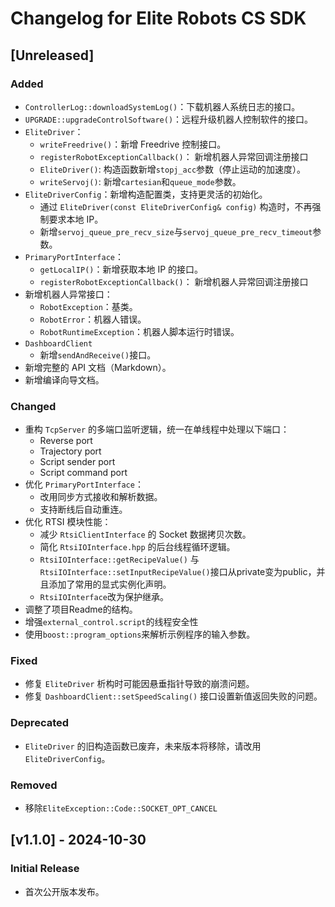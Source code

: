 # Changelog for Elite Robots CS SDK

## [Unreleased]

### Added
- `ControllerLog::downloadSystemLog()`：下载机器人系统日志的接口。
- `UPGRADE::upgradeControlSoftware()`：远程升级机器人控制软件的接口。
- `EliteDriver`：
  - `writeFreedrive()`：新增 Freedrive 控制接口。
  - `registerRobotExceptionCallback()`： 新增机器人异常回调注册接口
  - `EliteDriver()`: 构造函数新增`stopj_acc`参数（停止运动的加速度）。
  - `writeServoj()`: 新增`cartesian`和`queue_mode`参数。
- `EliteDriverConfig`：新增构造配置类，支持更灵活的初始化。
  - 通过 `EliteDriver(const EliteDriverConfig& config)` 构造时，不再强制要求本地 IP。
  - 新增`servoj_queue_pre_recv_size`与`servoj_queue_pre_recv_timeout`参数。
- `PrimaryPortInterface`：
  - `getLocalIP()`：新增获取本地 IP 的接口。
  - `registerRobotExceptionCallback()`： 新增机器人异常回调注册接口
- 新增机器人异常接口：
  - `RobotException`：基类。
  - `RobotError`：机器人错误。
  - `RobotRuntimeException`：机器人脚本运行时错误。
- `DashboardClient`
  - 新增`sendAndReceive()`接口。
- 新增完整的 API 文档（Markdown）。
- 新增编译向导文档。

### Changed
- 重构 `TcpServer` 的多端口监听逻辑，统一在单线程中处理以下端口：
  - Reverse port
  - Trajectory port
  - Script sender port
  - Script command port
- 优化 `PrimaryPortInterface`：
  - 改用同步方式接收和解析数据。
  - 支持断线后自动重连。
- 优化 RTSI 模块性能：
  - 减少 `RtsiClientInterface` 的 Socket 数据拷贝次数。
  - 简化 `RtsiIOInterface.hpp` 的后台线程循环逻辑。
  - `RtsiIOInterface::getRecipeValue()` 与 `RtsiIOInterface::setInputRecipeValue()`接口从private变为public，并且添加了常用的显式实例化声明。
  - `RtsiIOInterface`改为保护继承。
- 调整了项目Readme的结构。
- 增强`external_control.script`的线程安全性
- 使用`boost::program_options`来解析示例程序的输入参数。


### Fixed
- 修复 `EliteDriver` 析构时可能因悬垂指针导致的崩溃问题。
- 修复 `DashboardClient::setSpeedScaling()` 接口设置新值返回失败的问题。

### Deprecated
- `EliteDriver` 的旧构造函数已废弃，未来版本将移除，请改用 `EliteDriverConfig`。

### Removed
- 移除`EliteException::Code::SOCKET_OPT_CANCEL` 

## [v1.1.0] - 2024-10-30
### Initial Release
- 首次公开版本发布。